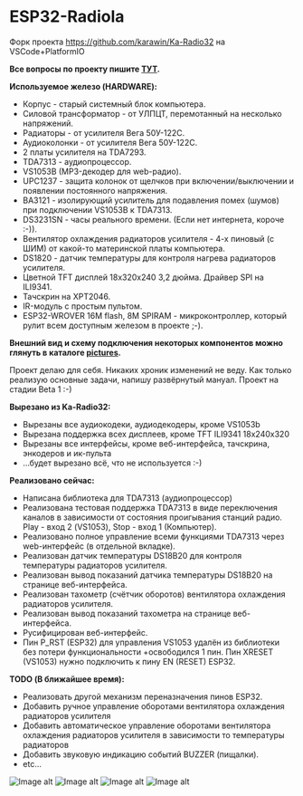 # ESP32-Radiola
Форк проекта https://github.com/karawin/Ka-Radio32 на VSCode+PlatformIO

**Все вопросы по проекту пишите [ТУТ](https://serverdoma.ru/viewtopic.php?f=70&t=1178).**

**Используемое железо (HARDWARE):**
  + Корпус - старый системный блок компьютера.
  + Силовой трансформатор - от УЛПЦТ, перемотанный на несколько напряжений.
  + Радиаторы - от усилителя Вега 50У-122С.
  + Аудиоколонки - от усилителя Вега 50У-122С.
  + 2 платы усилителя на TDA7293.
  + TDA7313 - аудиопроцессор.
  + VS1053B (MP3-декодер для web-радио).
  + UPC1237 - защита колонок от щелчков при включении/выключении и появлении постоянного напряжения.
  + BA3121 - изолирующий усилитель для подавления помех (шумов) при подключении VS1053B к TDA7313.
  + DS3231SN - часы реального времени. (Если нет интернета, короче :-)).
  + Вентилятор охлаждения радиаторов усилителя - 4-х пиновый (с ШИМ) от какой-то материнской платы компьютера.
  + DS1820 - датчик температуры для контроля нагрева радиаторов усилителя.
  + Цветной TFT дисплей 18x320x240 3,2 дюйма. Драйвер SPI на ILI9341.
  + Тачскрин на XPT2046.
  + IR-модуль с простым пультом.
  + ESP32-WROVER 16M flash, 8M SPIRAM - микроконтроллер, который рулит всем доступным железом в проекте ;-).

  **Внешний вид и схему подключения некоторых компонентов можно глянуть в каталоге [pictures](https://github.com/SinglWolf/ESP32-Radiola/tree/master/pictures).**


Проект делаю для себя. Никаких хроник изменений не веду. Как только реализую основные задачи, напишу развёрнутый мануал.
Проект на стадии Beta 1 :-)

**Вырезано из Ka-Radio32:**
  - Вырезаны все аудиокодеки, аудиодекодеры, кроме VS1053b
  - Вырезана поддержка всех дисплеев, кроме TFT ILI9341 18x240x320
  - Вырезаны все интерфейсы, кроме веб-интерфейса, тачскрина, энкодеров и ик-пульта
  - ...будет вырезано всё, что не используется :-)

**Реализовано сейчас:**
  + Написана библиотека для TDA7313 (аудиопроцессор)
  + Реализована тестовая поддержка TDA7313 в виде переключения каналов в зависимости от состояния проигывания станций радио. Play - вход 2 (VS1053), Stop - вход 1 (Компьютер).
  + Реализовано полное управление всеми функциями TDA7313 через web-интерфейс (в отдельной вкладке).
  + Реализован датчик температуры DS18B20 для контроля температуры радиаторов усилителя.
  + Реализован вывод показаний датчика температуры DS18B20 на странице веб-интерфейса.
  + Реализован тахометр (счётчик оборотов) вентилятора охлаждения радиаторов усилителя.
  + Реализован вывод показаний тахометра на странице веб-интерфейса.
  + Русифицирован веб-интерфейс.
  + Пин P_RST (ESP32) для управления VS1053 удалён из библиотеки без потери функциональности +освободился 1 пин. Пин XRESET (VS1053) нужно подключить к пину EN (RESET) ESP32.

**TODO (В ближайшее время):**
  + Реализовать другой механизм переназначения пинов ESP32.
  + Добавить ручное управление оборотами вентилятора охлаждения радиаторов усилителя
  + Добавить автоматическое управление оборотами вентилятора охлаждения радиаторов усилителя в зависимости то температуры радиаторов
  + Добавить звуковую индикацию событий BUZZER (пищалки).
  + etc...

![Image alt](https://github.com/SinglWolf/ESP32-Radiola/raw/master/pictures/ESP32-Radiola.png)
![Image alt](https://github.com/SinglWolf/ESP32-Radiola/raw/master/pictures/amplifier.jpg)
![Image alt](https://github.com/SinglWolf/ESP32-Radiola/raw/master/pictures/ESP32WROVER.jpg)
![Image alt](https://github.com/SinglWolf/ESP32-Radiola/raw/master/pictures/display.jpg)
